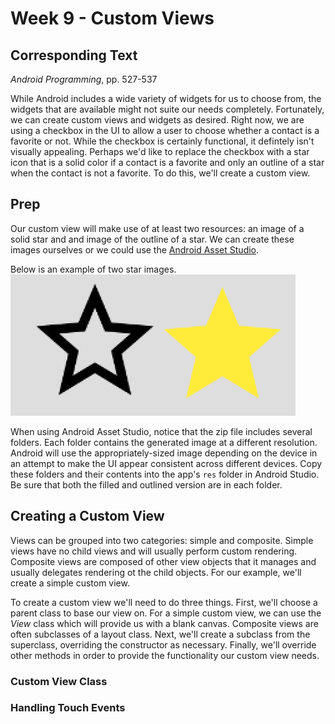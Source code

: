 # Week 9 - Custom Views 

## Corresponding Text
*Android Programming*, pp. 527-537

While Android includes a wide variety of widgets for us to choose from, the 
widgets that are available might not suite our needs completely.  Fortunately, 
we can create custom views and widgets as desired.  Right now, we are using 
a checkbox in the UI to allow a user to choose whether a contact is a favorite 
or not.  While the checkbox is certainly functional, it defintely isn't 
visually appealing.  Perhaps we'd like to replace the checkbox with a star icon 
that is a solid color if a contact is a favorite and only an outline of a star 
when the contact is not a favorite.  To do this, we'll create a custom view.

## Prep
Our custom view will make use of at least two resources: an image of a solid 
star and and image of the outline of a star.  We can create these images 
ourselves or we could use the 
[Android Asset Studio](https://romannurik.github.io/AndroidAssetStudio).  

Below is an example of two star images.
![stars](images/stars.png) 

When using Android Asset Studio, notice that the zip file includes several 
folders.  Each folder contains the generated image at a different resolution. 
Android will use the appropriately-sized image depending on the device in an 
attempt to make the UI appear consistent across different devices. Copy these 
folders and their contents into the app's `res` folder in Android Studio.  Be 
sure that both the filled and outlined version are in each folder.

## Creating a Custom View
Views can be grouped into two categories: simple and composite.  Simple views 
have no child views and will usually perform custom rendering.  Composite 
views are composed of other view objects that it manages and usually delegates 
rendering ot the child objects. For our example, we'll create a simple custom 
view.

To create a custom view we'll need to do three things. First, we'll choose a 
parent class to base our view on.  For a simple custom view, we can use the 
*View* class which will provide us with a blank canvas.  Composite views are 
often subclasses of a layout class.  Next, we'll create a subclass from the 
superclass, overriding the constructor as necessary.  Finally, we'll override 
other methods in order to provide the functionality our custom view needs.

### Custom View Class

### Handling Touch Events

